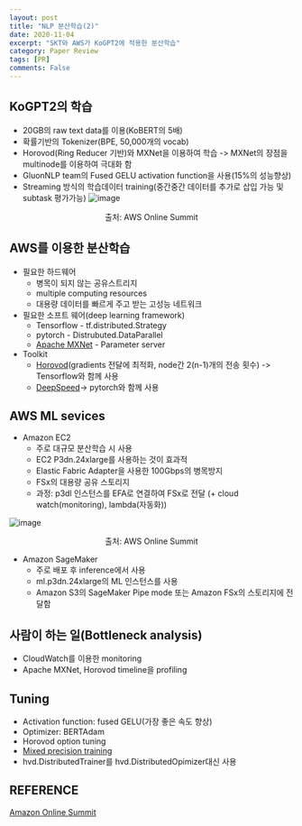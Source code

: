 ```yaml
---
layout: post
title: "NLP 분산학습(2)"
date: 2020-11-04
excerpt: "SKT와 AWS가 KoGPT2에 적용한 분산학습"
category: Paper Review
tags: [PR]
comments: False
---
```


## KoGPT2의 학습 
* 20GB의 raw text data를 이용(KoBERT의 5배)
* 확률기반의 Tokenizer(BPE, 50,000개의 vocab)
* Horovod(Ring Reducer 기반)와 MXNet을 이용하여 학습 -> MXNet의 장점을 multinode를 이용하여 극대화 함
* GluonNLP team의 Fused GELU activation function을 사용(15%의 성능향상)
* Streaming 방식의 학습데이터 training(중간중간 데이터를 추가로 삽입 가능 및 subtask 평가가능)
![image](https://user-images.githubusercontent.com/49096513/98056582-95572f00-1e83-11eb-999c-03e469c3578a.png)
<center>출처: AWS Online Summit</center>

## AWS를 이용한 분산학습
* 필요한 하드웨어
  * 병목이 되지 않는 공유스트리지
  * multiple computing resources
  * 대용량 데이터를 빠르게 주고 받는 고성능 네트워크
* 필요한 소프트 웨어(deep learning framework)
  * Tensorflow - tf.distributed.Strategy
  * pytorch - Distrubuted.DataParallel
  * [Apache MXNet](https://aws.amazon.com/ko/mxnet/) - Parameter server
* Toolkit
  * [Horovod](https://y-rok.github.io/deep%20learning/2019/12/19/horovod-tensorflow.html)(gradients 전달에 최적화, node간 2(n-1)개의 전송 횟수) -> Tensorflow와 함께 사용
  * [DeepSpeed](https://en.wikipedia.org/wiki/DeepSpeed)-> pytorch와 함께 사용
  
## AWS ML sevices
* Amazon EC2
  * 주로 대규모 분산학습 시 사용
  * EC2 P3dn.24xlarge를 사용하는 것이 효과적
  * Elastic Fabric Adapter을 사용한 100Gbps의 병목방지
  * FSx의 대용량 공유 스토리지
  * 과정: p3dl 인스턴스를 EFA로 연결하여 FSx로 전달 (+ cloud watch(monitoring), lambda(자동화))

![image](https://user-images.githubusercontent.com/49096513/98056397-2f6aa780-1e83-11eb-9713-80937146dbd5.png)
<center>출처: AWS Online Summit</center>

* Amazon SageMaker
  * 주로 배포 후 inference에서 사용
  * ml.p3dn.24xlarge의 ML 인스턴스를 사용
  * Amazon S3의 SageMaker Pipe mode 또는 Amazon FSx의 스토리지에 전달함 

## 사람이 하는 일(Bottleneck analysis)
* CloudWatch를 이용한 monitoring
* Apache MXNet, Horovod timeline을 profiling

## Tuning
* Activation function: fused GELU(가장 좋은 속도 향상)
* Optimizer: BERTAdam
* Horovod option tuning
* [Mixed precision training](https://hoya012.github.io/blog/Mixed-Precision-Training/)
* hvd.DistributedTrainer를 hvd.DistributedOpimizer대신 사용

## REFERENCE
[Amazon Online Summit](https://www.youtube.com/watch?v=EnOdXDxLTho)
